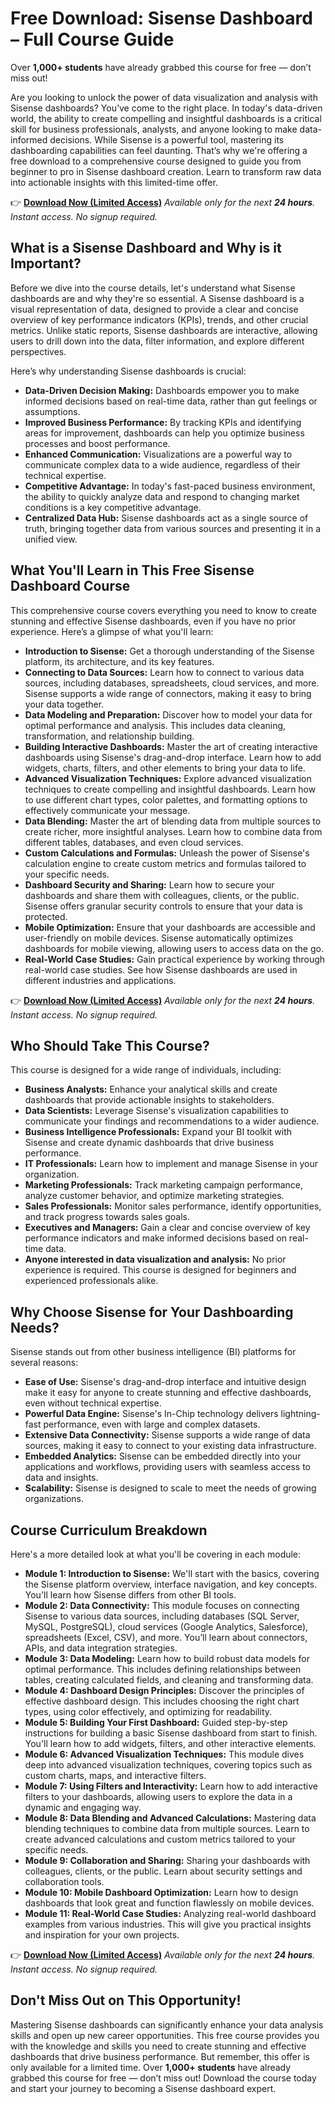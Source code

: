 # Free Download: Sisense Dashboard – Full Course Guide

Over **1,000+ students** have already grabbed this course for free — don’t miss out!

Are you looking to unlock the power of data visualization and analysis with Sisense dashboards? You’ve come to the right place. In today's data-driven world, the ability to create compelling and insightful dashboards is a critical skill for business professionals, analysts, and anyone looking to make data-informed decisions. While Sisense is a powerful tool, mastering its dashboarding capabilities can feel daunting. That’s why we're offering a free download to a comprehensive course designed to guide you from beginner to pro in Sisense dashboard creation. Learn to transform raw data into actionable insights with this limited-time offer.

👉 **[Download Now (Limited Access)](https://udemywork.com/sisense-dashboard)**
_Available only for the next **24 hours**. Instant access. No signup required._

## What is a Sisense Dashboard and Why is it Important?

Before we dive into the course details, let's understand what Sisense dashboards are and why they're so essential. A Sisense dashboard is a visual representation of data, designed to provide a clear and concise overview of key performance indicators (KPIs), trends, and other crucial metrics. Unlike static reports, Sisense dashboards are interactive, allowing users to drill down into the data, filter information, and explore different perspectives.

Here’s why understanding Sisense dashboards is crucial:

*   **Data-Driven Decision Making:** Dashboards empower you to make informed decisions based on real-time data, rather than gut feelings or assumptions.
*   **Improved Business Performance:** By tracking KPIs and identifying areas for improvement, dashboards can help you optimize business processes and boost performance.
*   **Enhanced Communication:** Visualizations are a powerful way to communicate complex data to a wide audience, regardless of their technical expertise.
*   **Competitive Advantage:** In today's fast-paced business environment, the ability to quickly analyze data and respond to changing market conditions is a key competitive advantage.
*   **Centralized Data Hub:** Sisense dashboards act as a single source of truth, bringing together data from various sources and presenting it in a unified view.

## What You'll Learn in This Free Sisense Dashboard Course

This comprehensive course covers everything you need to know to create stunning and effective Sisense dashboards, even if you have no prior experience. Here’s a glimpse of what you'll learn:

*   **Introduction to Sisense:** Get a thorough understanding of the Sisense platform, its architecture, and its key features.
*   **Connecting to Data Sources:** Learn how to connect to various data sources, including databases, spreadsheets, cloud services, and more. Sisense supports a wide range of connectors, making it easy to bring your data together.
*   **Data Modeling and Preparation:** Discover how to model your data for optimal performance and analysis. This includes data cleaning, transformation, and relationship building.
*   **Building Interactive Dashboards:** Master the art of creating interactive dashboards using Sisense's drag-and-drop interface. Learn how to add widgets, charts, filters, and other elements to bring your data to life.
*   **Advanced Visualization Techniques:** Explore advanced visualization techniques to create compelling and insightful dashboards. Learn how to use different chart types, color palettes, and formatting options to effectively communicate your message.
*   **Data Blending:** Master the art of blending data from multiple sources to create richer, more insightful analyses. Learn how to combine data from different tables, databases, and even cloud services.
*   **Custom Calculations and Formulas:** Unleash the power of Sisense's calculation engine to create custom metrics and formulas tailored to your specific needs.
*   **Dashboard Security and Sharing:** Learn how to secure your dashboards and share them with colleagues, clients, or the public. Sisense offers granular security controls to ensure that your data is protected.
*   **Mobile Optimization:** Ensure that your dashboards are accessible and user-friendly on mobile devices. Sisense automatically optimizes dashboards for mobile viewing, allowing users to access data on the go.
*   **Real-World Case Studies:** Gain practical experience by working through real-world case studies. See how Sisense dashboards are used in different industries and applications.

👉 **[Download Now (Limited Access)](https://udemywork.com/sisense-dashboard)**
_Available only for the next **24 hours**. Instant access. No signup required._

## Who Should Take This Course?

This course is designed for a wide range of individuals, including:

*   **Business Analysts:** Enhance your analytical skills and create dashboards that provide actionable insights to stakeholders.
*   **Data Scientists:** Leverage Sisense's visualization capabilities to communicate your findings and recommendations to a wider audience.
*   **Business Intelligence Professionals:** Expand your BI toolkit with Sisense and create dynamic dashboards that drive business performance.
*   **IT Professionals:** Learn how to implement and manage Sisense in your organization.
*   **Marketing Professionals:** Track marketing campaign performance, analyze customer behavior, and optimize marketing strategies.
*   **Sales Professionals:** Monitor sales performance, identify opportunities, and track progress towards sales goals.
*   **Executives and Managers:** Gain a clear and concise overview of key performance indicators and make informed decisions based on real-time data.
*   **Anyone interested in data visualization and analysis:** No prior experience is required. This course is designed for beginners and experienced professionals alike.

## Why Choose Sisense for Your Dashboarding Needs?

Sisense stands out from other business intelligence (BI) platforms for several reasons:

*   **Ease of Use:** Sisense's drag-and-drop interface and intuitive design make it easy for anyone to create stunning and effective dashboards, even without technical expertise.
*   **Powerful Data Engine:** Sisense's In-Chip technology delivers lightning-fast performance, even with large and complex datasets.
*   **Extensive Data Connectivity:** Sisense supports a wide range of data sources, making it easy to connect to your existing data infrastructure.
*   **Embedded Analytics:** Sisense can be embedded directly into your applications and workflows, providing users with seamless access to data and insights.
*   **Scalability:** Sisense is designed to scale to meet the needs of growing organizations.

## Course Curriculum Breakdown

Here's a more detailed look at what you'll be covering in each module:

*   **Module 1: Introduction to Sisense:** We'll start with the basics, covering the Sisense platform overview, interface navigation, and key concepts. You'll learn how Sisense differs from other BI tools.
*   **Module 2: Data Connectivity:** This module focuses on connecting Sisense to various data sources, including databases (SQL Server, MySQL, PostgreSQL), cloud services (Google Analytics, Salesforce), spreadsheets (Excel, CSV), and more. You’ll learn about connectors, APIs, and data integration strategies.
*   **Module 3: Data Modeling:** Learn how to build robust data models for optimal performance. This includes defining relationships between tables, creating calculated fields, and cleaning and transforming data.
*   **Module 4: Dashboard Design Principles:** Discover the principles of effective dashboard design. This includes choosing the right chart types, using color effectively, and optimizing for readability.
*   **Module 5: Building Your First Dashboard:** Guided step-by-step instructions for building a basic Sisense dashboard from start to finish. You'll learn how to add widgets, filters, and other interactive elements.
*   **Module 6: Advanced Visualization Techniques:** This module dives deep into advanced visualization techniques, covering topics such as custom charts, maps, and interactive filters.
*   **Module 7: Using Filters and Interactivity:** Learn how to add interactive filters to your dashboards, allowing users to explore the data in a dynamic and engaging way.
*   **Module 8: Data Blending and Advanced Calculations:** Mastering data blending techniques to combine data from multiple sources. Learn to create advanced calculations and custom metrics tailored to your specific needs.
*   **Module 9: Collaboration and Sharing:** Sharing your dashboards with colleagues, clients, or the public. Learn about security settings and collaboration tools.
*   **Module 10: Mobile Dashboard Optimization:** Learn how to design dashboards that look great and function flawlessly on mobile devices.
*   **Module 11: Real-World Case Studies:** Analyzing real-world dashboard examples from various industries. This will give you practical insights and inspiration for your own projects.

👉 **[Download Now (Limited Access)](https://udemywork.com/sisense-dashboard)**
_Available only for the next **24 hours**. Instant access. No signup required._

## Don't Miss Out on This Opportunity!

Mastering Sisense dashboards can significantly enhance your data analysis skills and open up new career opportunities. This free course provides you with the knowledge and skills you need to create stunning and effective dashboards that drive business performance. But remember, this offer is only available for a limited time. Over **1,000+ students** have already grabbed this course for free — don’t miss out! Download the course today and start your journey to becoming a Sisense dashboard expert.
